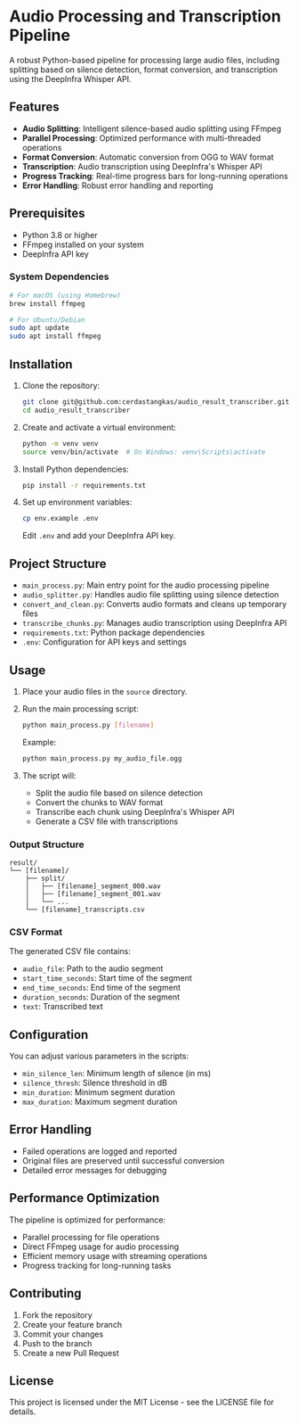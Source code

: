 # Audio Processing and Transcription Pipeline

A robust Python-based pipeline for processing large audio files, including splitting based on silence detection, format conversion, and transcription using the DeepInfra Whisper API.

## Features

- **Audio Splitting**: Intelligent silence-based audio splitting using FFmpeg
- **Parallel Processing**: Optimized performance with multi-threaded operations
- **Format Conversion**: Automatic conversion from OGG to WAV format
- **Transcription**: Audio transcription using DeepInfra's Whisper API
- **Progress Tracking**: Real-time progress bars for long-running operations
- **Error Handling**: Robust error handling and reporting

## Prerequisites

- Python 3.8 or higher
- FFmpeg installed on your system
- DeepInfra API key

### System Dependencies

```bash
# For macOS (using Homebrew)
brew install ffmpeg

# For Ubuntu/Debian
sudo apt update
sudo apt install ffmpeg
```

## Installation

1. Clone the repository:

    ```bash
    git clone git@github.com:cerdastangkas/audio_result_transcriber.git
    cd audio_result_transcriber
    ```

2. Create and activate a virtual environment:

    ```bash
    python -m venv venv
    source venv/bin/activate  # On Windows: venv\Scripts\activate
    ```

3. Install Python dependencies:

    ```bash
    pip install -r requirements.txt
    ```

4. Set up environment variables:

    ```bash
    cp env.example .env
    ```

    Edit `.env` and add your DeepInfra API key.

## Project Structure

- `main_process.py`: Main entry point for the audio processing pipeline
- `audio_splitter.py`: Handles audio file splitting using silence detection
- `convert_and_clean.py`: Converts audio formats and cleans up temporary files
- `transcribe_chunks.py`: Manages audio transcription using DeepInfra API
- `requirements.txt`: Python package dependencies
- `.env`: Configuration for API keys and settings

## Usage

1. Place your audio files in the `source` directory.

2. Run the main processing script:

    ```bash
    python main_process.py [filename]
    ```

    Example:

    ```bash
    python main_process.py my_audio_file.ogg
    ```

3. The script will:
   - Split the audio file based on silence detection
   - Convert the chunks to WAV format
   - Transcribe each chunk using DeepInfra's Whisper API
   - Generate a CSV file with transcriptions

### Output Structure

```text
result/
└── [filename]/
    ├── split/
    │   ├── [filename]_segment_000.wav
    │   ├── [filename]_segment_001.wav
    │   └── ...
    └── [filename]_transcripts.csv
```

### CSV Format

The generated CSV file contains:

- `audio_file`: Path to the audio segment
- `start_time_seconds`: Start time of the segment
- `end_time_seconds`: End time of the segment
- `duration_seconds`: Duration of the segment
- `text`: Transcribed text

## Configuration

You can adjust various parameters in the scripts:

- `min_silence_len`: Minimum length of silence (in ms)
- `silence_thresh`: Silence threshold in dB
- `min_duration`: Minimum segment duration
- `max_duration`: Maximum segment duration

## Error Handling

- Failed operations are logged and reported
- Original files are preserved until successful conversion
- Detailed error messages for debugging

## Performance Optimization

The pipeline is optimized for performance:

- Parallel processing for file operations
- Direct FFmpeg usage for audio processing
- Efficient memory usage with streaming operations
- Progress tracking for long-running tasks

## Contributing

1. Fork the repository
2. Create your feature branch
3. Commit your changes
4. Push to the branch
5. Create a new Pull Request

## License

This project is licensed under the MIT License - see the LICENSE file for details.
